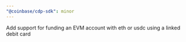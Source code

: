 ```yaml
---
"@coinbase/cdp-sdk": minor
---
```


Add support for funding an EVM account with eth or usdc using a linked debit card
